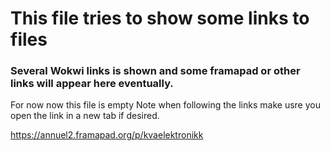 # This file tries to show some links to files

### Several Wokwi links is shown and some framapad or other links will appear here eventually.
For now now this file is empty
Note when following the links make usre you open the link in a new tab if desired.

https://annuel2.framapad.org/p/kvaelektronikk
